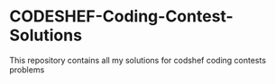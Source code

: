 # CODESHEF-Coding-Contest-Solutions
This repository contains all my solutions for codshef coding contests problems
